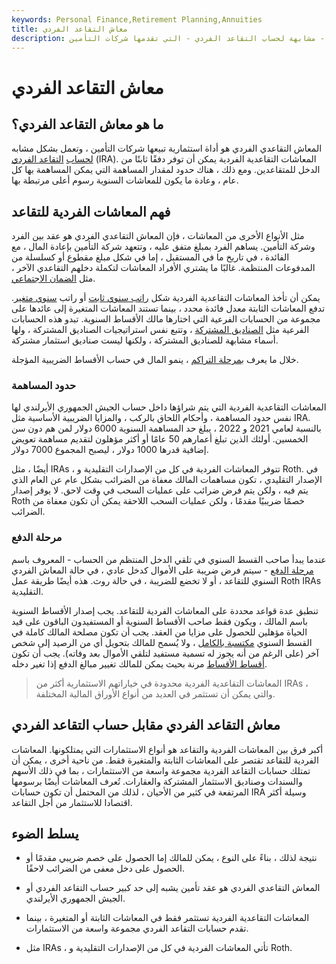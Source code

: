 ```yaml
---
keywords: Personal Finance,Retirement Planning,Annuities
title: معاش التقاعد الفردي
description: المعاش التقاعدي الفردي هو أداة استثمارية - مشابهة لحساب التقاعد الفردي - التي تقدمها شركات التأمين.
---
```


# معاش التقاعد الفردي
## ما هو معاش التقاعد الفردي؟

المعاش التقاعدي الفردي هو أداة استثمارية تبيعها شركات التأمين ، وتعمل بشكل مشابه [لحساب](/ira) [التقاعد الفردي](/ira) (IRA). المعاشات التقاعدية الفردية يمكن أن توفر دفقًا ثابتًا من الدخل للمتقاعدين. ومع ذلك ، هناك حدود لمقدار المساهمة التي يمكن المساهمة بها كل عام ، وعادة ما يكون للمعاشات السنوية رسوم أعلى مرتبطة بها.

## فهم المعاشات الفردية للتقاعد

مثل الأنواع الأخرى من المعاشات ، فإن المعاش التقاعدي الفردي هو عقد بين الفرد وشركة التأمين. يساهم الفرد بمبلغ متفق عليه ، وتتعهد شركة التأمين بإعادة المال ، مع الفائدة ، في تاريخ ما في المستقبل ، إما في شكل مبلغ مقطوع أو كسلسلة من المدفوعات المنتظمة. غالبًا ما يشتري الأفراد المعاشات لتكملة دخلهم التقاعدي الآخر ، مثل [الضمان الاجتماعي](/socialsecurity).

يمكن أن تأخذ المعاشات التقاعدية الفردية شكل [راتب سنوي ثابت](/fixedannuity) أو راتب [سنوي متغير](/variableannuity). تدفع المعاشات الثابتة معدل فائدة محدد ، بينما تستند المعاشات المتغيرة إلى عائدها على مجموعة من الحسابات الفرعية التي اختارها مالك الأقساط السنوية. تبدو هذه الحسابات الفرعية مثل [الصناديق المشتركة](/mutualfund) ، وتتبع نفس استراتيجيات الصناديق المشتركة ، ولها أسماء مشابهة للصناديق المشتركة ، ولكنها ليست صناديق استثمار مشتركة.

خلال ما يعرف [بمرحلة التراكم](/accumulationphase) ، ينمو المال في حساب الأقساط الضريبية المؤجلة.

### حدود المساهمة

المعاشات التقاعدية الفردية التي يتم شراؤها داخل حساب الجيش الجمهوري الأيرلندي لها نفس حدود المساهمة ، وأحكام اللحاق بالركب ، والمزايا الضريبية الأساسية مثل IRA. بالنسبة لعامي 2021 و 2022 ، يبلغ حد المساهمة السنوية 6000 دولار لمن هم دون سن الخمسين. أولئك الذين تبلغ أعمارهم 50 عامًا أو أكثر مؤهلون لتقديم مساهمة تعويض إضافية قدرها 1000 دولار ، ليصبح المجموع 7000 دولار.

أيضًا ، مثل IRAs ، تتوفر المعاشات الفردية في كل من الإصدارات التقليدية و Roth. في الإصدار التقليدي ، تكون مساهمات المالك معفاة من الضرائب بشكل عام عن العام الذي يتم فيه ، ولكن يتم فرض ضرائب على عمليات السحب في وقت لاحق. لا يوفر إصدار Roth خصمًا ضريبيًا مقدمًا ، ولكن عمليات السحب اللاحقة يمكن أن تكون معفاة من الضرائب.

### مرحلة الدفع

عندما يبدأ صاحب القسط السنوي في تلقي الدخل المنتظم من الحساب - المعروف باسم [مرحلة الدفع](/payoutphase) - سيتم فرض ضريبة على الأموال كدخل عادي ، في حالة المعاش الفردي السنوي للتقاعد ، أو لا تخضع للضريبة ، في حالة روث. هذه أيضًا طريقة عمل Roth IRAs التقليدية.

تنطبق عدة قواعد محددة على المعاشات الفردية للتقاعد. يجب إصدار الأقساط السنوية باسم المالك ، ويكون فقط صاحب الأقساط السنوية أو المستفيدون الباقون على قيد الحياة مؤهلين للحصول على مزايا من العقد. يجب أن تكون مصلحة المالك كاملة في القسط السنوي [مكتسبة بالكامل](/fully-vested) ، ولا يُسمح للمالك بتحويل أي من الرصيد إلى شخص آخر (على الرغم من أنه يجوز له تسمية مستفيد لتلقي الأموال بعد وفاته). يجب أن تكون [أقساط الأقساط](/insurance-premium) مرنة بحيث يمكن للمالك تغيير مبالغ الدفع إذا تغير دخله.

> المعاشات التقاعدية الفردية محدودة في خياراتهم الاستثمارية أكثر من IRAs ، والتي يمكن أن تستثمر في العديد من أنواع الأوراق المالية المختلفة.

>

## معاش التقاعد الفردي مقابل حساب التقاعد الفردي

أكبر فرق بين المعاشات الفردية والتقاعد هو أنواع الاستثمارات التي يمتلكونها. المعاشات الفردية للتقاعد تقتصر على المعاشات الثابتة والمتغيرة فقط. من ناحية أخرى ، يمكن أن تمتلك حسابات التقاعد الفردية مجموعة واسعة من الاستثمارات ، بما في ذلك الأسهم والسندات وصناديق الاستثمار المشتركة والعقارات. تُعرف المعاشات أيضًا برسومها المرتفعة في كثير من الأحيان ، لذلك من المحتمل أن تكون حسابات IRA وسيلة أكثر اقتصادا للاستثمار من أجل التقاعد.

## يسلط الضوء

- نتيجة لذلك ، بناءً على النوع ، يمكن للمالك إما الحصول على خصم ضريبي مقدمًا أو الحصول على دخل معفى من الضرائب لاحقًا.

- المعاش التقاعدي الفردي هو عقد تأمين يشبه إلى حد كبير حساب التقاعد الفردي أو الجيش الجمهوري الأيرلندي.

- المعاشات التقاعدية الفردية تستثمر فقط في المعاشات الثابتة أو المتغيرة ، بينما تقدم حسابات التقاعد الفردي مجموعة واسعة من الاستثمارات.

- مثل IRAs ، تأتي المعاشات الفردية في كل من الإصدارات التقليدية و Roth.

